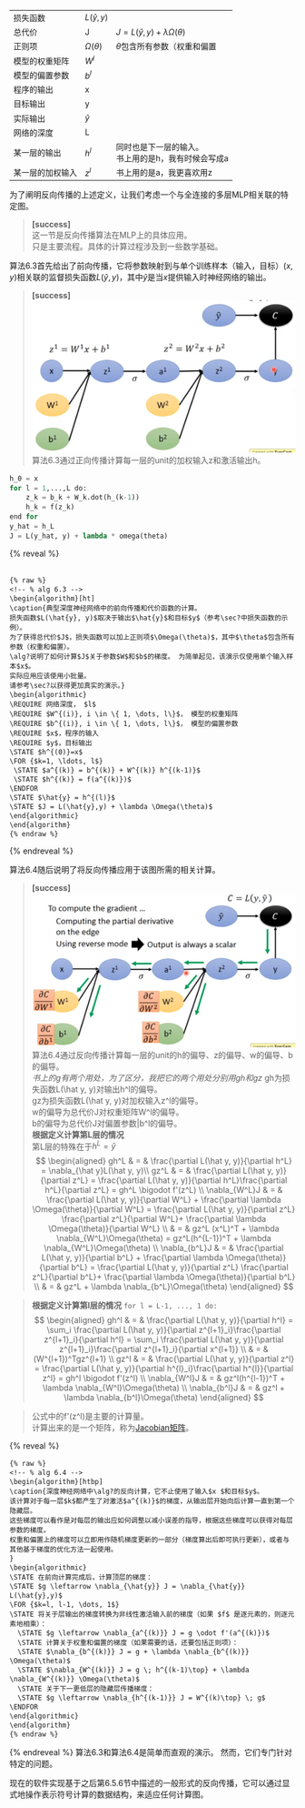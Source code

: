 ||||
|---|---|---|
|损失函数|$L(\hat y, y)$||
|总代价|J|$J= L(\hat y, y) + \lambda \Omega(\theta)$|
|正则项|$\Omega(\theta)$|$\theta$包含所有参数（权重和偏置|
|模型的权重矩阵|$W^l$||
|模型的偏置参数|$b^l$||
|程序的输出|x||
|目标输出|y||
|实际输出|$\hat y$||
|网络的深度|L|
|某一层的输出|$h^l$|同时也是下一层的输入。<br>书上用的是h，我有时候会写成a|
|某一层的加权输入|$z^l$|书上用的是a，我更喜欢用z|


为了阐明反向传播的上述定义，让我们考虑一个与全连接的多层MLP相关联的特定图。
> **[success]**  
> 这一节是反向传播算法在MLP上的具体应用。  
> 只是主要流程。具体的计算过程涉及到一些数学基础。  

算法6.3首先给出了前向传播，它将参数映射到与单个训练样本（输入，目标）$(x,y)$相关联的监督损失函数$L(\hat{y}, y)$，其中$\hat{y}$是当$x$提供输入时神经网络的输出。  
> **[success]**  
> ![](/assets/images/Chapter6/9.png)    
> 算法6.3通过正向传播计算每一层的unit的加权输入z和激活输出h。  
>
```python
h_0 = x
for l = 1,...,L do:
    z_k = b_k + W_k.dot(h_(k-1))
    h_k = f(z_k)
end for
y_hat = h_L
J = L(y_hat, y) + lambda * omega(theta)
```

{% reveal %}
```

{% raw %}
<!-- % alg 6.3 -->
\begin{algorithm}[ht]
\caption{典型深度神经网络中的前向传播和代价函数的计算。
损失函数$L(\hat{y}, y)$取决于输出$\hat{y}$和目标$y$（参考\sec?中损失函数的示例）。
为了获得总代价$J$，损失函数可以加上正则项$\Omega(\theta)$，其中$\theta$包含所有参数（权重和偏置）。
\alg?说明了如何计算$J$关于参数$W$和$b$的梯度。 为简单起见，该演示仅使用单个输入样本$x$。
实际应用应该使用小批量。
请参考\sec?以获得更加真实的演示。}
\begin{algorithmic}
\REQUIRE 网络深度， $l$
\REQUIRE $W^{(i)}, i \in \{ 1, \dots, l\}$， 模型的权重矩阵
\REQUIRE $b^{(i)}, i \in \{ 1, \dots, l\}$， 模型的偏置参数
\REQUIRE $x$，程序的输入
\REQUIRE $y$，目标输出
\STATE $h^{(0)}=x$
\FOR {$k=1, \ldots, l$}
 \STATE $a^{(k)} = b^{(k)} + W^{(k)} h^{(k-1)}$
 \STATE $h^{(k)} = f(a^{(k)})$
\ENDFOR
\STATE $\hat{y} = h^{(l)}$
\STATE $J = L(\hat{y},y) + \lambda \Omega(\theta)$
\end{algorithmic}
\end{algorithm}
{% endraw %}
```
{% endreveal %}

算法6.4随后说明了将反向传播应用于该图所需的相关计算。   
> **[success]**  
> ![](/assets/images/Chapter6/10.png)    
> 算法6.4通过反向传播计算每一层的unit的h的偏导、z的偏导、w的偏导、b的偏导。  
> *书上的g有两个用处，为了区分，我把它的两个用处分别用gh和gz*
gh为损失函数L(\hat y, y)对输出h^l的偏导。  
gz为损失函数L(\hat y, y)对加权输入z^l的偏导。  
w的偏导为总代价J对权重矩阵W^l的偏导。  
b的偏导为总代价J对偏置参数|b^l的偏导。  
> **根据定义计算第L层的情况**  
第L层的特殊在于$h^L = \hat y$  
$$
\begin{aligned}
gh^L & = & \frac{\partial L(\hat y, y)}{\partial h^L}
 = \nabla_{\hat y}L(\hat y, y)\\
gz^L & = & \frac{\partial L(\hat y, y)}{\partial z^L}
 = \frac{\partial L(\hat y, y)}{\partial h^L}\frac{\partial h^L}{\partial z^L}
 = gh^L \bigodot f'(z^L) \\
\nabla_{W^L}J & = & \frac{\partial L(\hat y, y)}{\partial W^L} +  \frac{\partial \lambda \Omega(\theta)}{\partial W^L}
 = \frac{\partial L(\hat y, y)}{\partial z^L} \frac{\partial z^L}{\partial W^L}+ \frac{\partial \lambda \Omega(\theta)}{\partial W^L} \\
 & = & gz^L (x^L)^T + \lambda \nabla_{W^L}\Omega(\theta)
 = gz^L(h^{L-1})^T + \lambda \nabla_{W^L}\Omega(\theta) \\
\nabla_{b^L}J & = & \frac{\partial L(\hat y, y)}{\partial b^L} +  \frac{\partial \lambda \Omega(\theta)}{\partial b^L} = \frac{\partial L(\hat y, y)}{\partial z^L} \frac{\partial z^L}{\partial b^L}+ \frac{\partial \lambda \Omega(\theta)}{\partial b^L} \\
 & = & gz^L + \lambda \nabla_{b^L}\Omega(\theta)
\end{aligned}
$$

> **根据定义计算第l层的情况**
> ```for l = L-1, ..., 1 do:```   
$$
\begin{aligned}
gh^l & = & \frac{\partial L(\hat y, y)}{\partial h^l}
= \sum_i \frac{\partial L(\hat y, y)}{\partial z^{l+1}_i}\frac{\partial z^{l+1}_i}{\partial h^l}
= \sum_i \frac{\partial L(\hat y, y)}{\partial z^{l+1}_i}\frac{\partial z^{l+1}_i}{\partial x^{l+1}} \\
& = &(W^{l+1})^Tgz^{l+1} \\
gz^l & = & 
\frac{\partial L(\hat y, y)}{\partial z^l}
= \frac{\partial L(\hat y, y)}{\partial h^{l}_i}\frac{\partial h^{l}}{\partial z^l} = gh^l \bigodot f'(z^l) \\
\nabla_{W^l}J & = & gz^l(h^{l-1})^T + \lambda \nabla_{W^l}\Omega(\theta) \\
\nabla_{b^l}J & = & gz^l + \lambda \nabla_{b^l}\Omega(\theta)
\end{aligned}
$$

> 公式中的f'(z^l)是主要的计算量。  
计算出来的是一个矩阵，称为[Jacobian矩阵](https://windmising.gitbook.io/mathematics-basic-for-ml/xian-xing-dai-shu/special_matrix)。  



{% reveal %}
```
{% raw %}
<!-- % alg 6.4 -->
\begin{algorithm}[htbp]
\caption{深度神经网络中\alg?的反向计算，它不止使用了输入$x $和目标$y$。
该计算对于每一层$k$都产生了对激活$a^{(k)}$的梯度，从输出层开始向后计算一直到第一个隐藏层。
这些梯度可以看作是对每层的输出应如何调整以减小误差的指导，根据这些梯度可以获得对每层参数的梯度。
权重和偏置上的梯度可以立即用作随机梯度更新的一部分（梯度算出后即可执行更新），或者与其他基于梯度的优化方法一起使用。
}
\begin{algorithmic}
\STATE 在前向计算完成后，计算顶层的梯度：
\STATE $g \leftarrow \nabla_{\hat{y}} J = \nabla_{\hat{y}} L(\hat{y},y)$
\FOR {$k=l, l-1, \dots, 1$}
\STATE 将关于层输出的梯度转换为非线性激活输入前的梯度（如果 $f$ 是逐元素的，则逐元素地相乘）：
  \STATE $g \leftarrow \nabla_{a^{(k)}} J = g \odot f'(a^{(k)})$
  \STATE 计算关于权重和偏置的梯度（如果需要的话，还要包括正则项）：
  \STATE $\nabla_{b^{(k)}} J = g + \lambda \nabla_{b^{(k)}} \Omega(\theta)$
  \STATE $\nabla_{W^{(k)}} J = g \; h^{(k-1)\top} + \lambda \nabla_{W^{(k)}} \Omega(\theta)$
  \STATE 关于下一更低层的隐藏层传播梯度：
  \STATE $g \leftarrow \nabla_{h^{(k-1)}} J = W^{(k)\top} \; g$
\ENDFOR
\end{algorithmic}
\end{algorithm}
{% endraw %}
```
{% endreveal %}
算法6.3和算法6.4是简单而直观的演示。
然而，它们专门针对特定的问题。

现在的软件实现基于之后第6.5.6节中描述的一般形式的反向传播，它可以通过显式地操作表示符号计算的数据结构，来适应任何计算图。